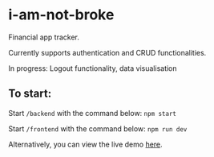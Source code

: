 # i-am-not-broke

Financial app tracker.

Currently supports authentication and CRUD functionalities.

In progress: Logout functionality, data visualisation

## To start:

Start `/backend` with the command below:
`npm start`

Start `/frontend` with the command below:
`npm run dev`

Alternatively, you can view the live demo [here](https://drive.google.com/file/d/117upeL3-jxys-oniNoaf5eXSncaq51oV/view?usp=sharing).
